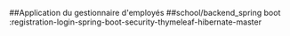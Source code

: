 
##Application du gestionnaire d'employés
##school/backend_spring boot :registration-login-spring-boot-security-thymeleaf-hibernate-master
